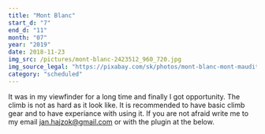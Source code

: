 ```yaml
---
title: "Mont Blanc"
start_d: "7"
end_d: "11"
month: "07"
year: "2019"
date: 2018-11-23
img_src: /pictures/mont-blanc-2423512_960_720.jpg
img_source_legal: "https://pixabay.com/sk/photos/mont-blanc-mont-maudit-%C4%BEadovec-2423512/"
category: "scheduled"
---
```


It was in my viewfinder for a long time and finally I got opportunity. The climb is not as hard as it look like. 
It is recommended to have basic climb gear and to have experiance with using it. If you are not afraid write me 
to my email jan.hajzok@gmail.com or with the plugin at the below.